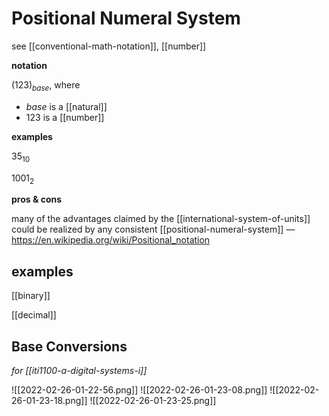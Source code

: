 # Positional Numeral System

see [[conventional-math-notation]], [[number]]

**notation**

$(123)_{base}$, where

- $base$ is a [[natural]]
- $123$ is a [[number]]

**examples**

$35_{10}$

$1001_{2}$

**pros & cons**

many of the advantages claimed by the [[international-system-of-units]] could be realized by any consistent [[positional-numeral-system]] &mdash; <https://en.wikipedia.org/wiki/Positional_notation>

## examples

[[binary]]

[[decimal]]

## Base Conversions

_for [[iti1100-a-digital-systems-i]]_

![[2022-02-26-01-22-56.png]]
![[2022-02-26-01-23-08.png]]
![[2022-02-26-01-23-18.png]]
![[2022-02-26-01-23-25.png]]
